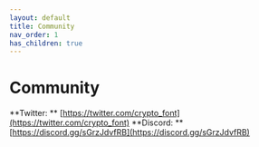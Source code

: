 ```yaml
---
layout: default
title: Community
nav_order: 1
has_children: true
---
```


# Community

**Twitter: ** [https://twitter.com/crypto_font](https://twitter.com/crypto_font)
**Discord: ** [https://discord.gg/sGrzJdvfRB](https://discord.gg/sGrzJdvfRB)
